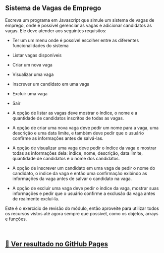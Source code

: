 ## Sistema de Vagas de Emprego

Escreva um programa em Javascript que simule um sistema de vagas de emprego, onde é possível gerenciar as vagas e adicionar candidatos às vagas. Ele deve atender aos seguintes requisitos:

* Ter um um menu onde é possível escolher entre as diferentes funcionalidades do sistema

* Listar vagas disponíveis

* Criar um nova vaga

* Visualizar uma vaga

* Inscrever um candidato em uma vaga

* Excluir uma vaga

* Sair

* A opção de listar as vagas deve mostrar o índice, o nome e a quantidade de candidatos inscritos de todas as vagas.

* A opção de criar uma nova vaga deve pedir um nome para a vaga, uma descrição e uma data limite, e também deve pedir que o usuário confirme as informações antes de salvá-las.

* A opção de visualizar uma vaga deve pedir o índice da vaga e mostrar todas as informações dela: índice, nome, descrição, data limite, quantidade de candidatos e o nome dos candidatos.

* A opção de inscrever um candidato em uma vaga de pedir o nome do candidato, o índice da vaga e então uma confirmação exibindo as informações da vaga antes de salvar o candidato na vaga.

* A opção de excluir uma vaga deve pedir o índice da vaga, mostrar suas informações e pedir que o usuário confirme a exclusão da vaga antes de realmente excluí-la.

Este é o exercício de revisão do módulo, então aproveite para utilizar todos os recursos vistos até agora sempre que possível, como os objetos, arrays e funções.

<br>

## [🚀 Ver resultado no GitHub Pages](https://geovanaborba.github.io/Curso_OneBitCode/M%C3%B3dulo%20JS/Exercício%2010%20-%20Desafio%20Final%20JS%20II)